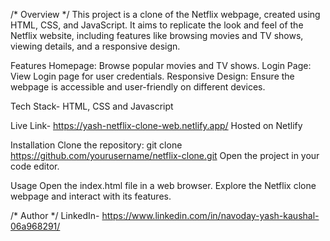 /* Overview */
This project is a clone of the Netflix webpage, created using HTML, CSS, and JavaScript. 
It aims to replicate the look and feel of the Netflix website, including features like 
browsing movies and TV shows, viewing details, and a responsive design.

Features
Homepage: Browse popular movies and TV shows.
Login Page: View Login page for user credentials.
Responsive Design: Ensure the webpage is accessible and user-friendly on different devices.

Tech Stack- HTML, CSS and Javascript

Live Link- https://yash-netflix-clone-web.netlify.app/
Hosted on Netlify 

Installation
Clone the repository: git clone https://github.com/yourusername/netflix-clone.git
Open the project in your code editor.

Usage
Open the index.html file in a web browser.
Explore the Netflix clone webpage and interact with its features.

/* Author */
LinkedIn- https://www.linkedin.com/in/navoday-yash-kaushal-06a968291/



